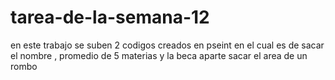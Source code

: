 # tarea-de-la-semana-12

en este trabajo se suben 2 codigos creados en pseint en el cual es de sacar el nombre , promedio de 5 materias y la beca 
aparte sacar el area de un rombo
